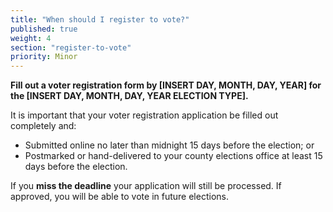```yaml
---
title: "When should I register to vote?"
published: true
weight: 4
section: "register-to-vote"
priority: Minor
---
```


**Fill out a voter registration form by [INSERT DAY, MONTH, DAY, YEAR] for the [INSERT DAY, MONTH, DAY, YEAR ELECTION TYPE].**

It is important that your voter registration application be filled out completely and:
- Submitted online no later than midnight 15 days before the election; or
- Postmarked or hand-delivered to your county elections office at least 15 days before the election.

If you **miss the deadline** your application will still be processed.  If approved, you will be able to vote in future elections.
